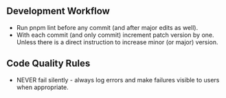 ## Development Workflow

- Run pnpm lint before any commit (and after major edits as well).
- With each commit (and only commit) increment patch version by one. Unless there is a direct instruction to increase minor (or major) version.

## Code Quality Rules

- NEVER fail silently - always log errors and make failures visible to users when appropriate.